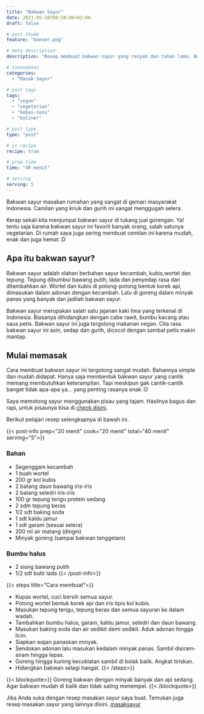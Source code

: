 ```yaml
---
title: "Bakwan Sayur"
date: 2021-05-10T08:58:06+02:00
draft: false

# post thumb
feature: "banner.png"

# meta description
description: "Resep membuat bakwan sayur yang renyah dan tahan lama. Bakwan sayur merupakan salah satu masakan rumahan yang menggugah selera."

# taxonomies
categories:
  - "Masak Sayur"

# post tags
tags:
  - "vegan"
  - "vegetarian"
  - "bebas-susu"
  - "kuliner"

# post type
type: "post"

# is recipe
recipe: true

# prep time
time: "40 menit"

# serving
serving: 5
---
```

Bakwan sayur masakan rumahan yang sangat di gemari masyarakat Indonesia. Camilan yang kriuk dan gurih ini sangat menggugah selera.

Kerap sekali kita menjumpai bakwan sayur di tukang jual gorengan. Ya! tentu saja karena bakwan sayur ini favorit banyak orang, salah satunya vegetarian. Di rumah saya juga sering membuat cemilan ini karena mudah, enak dan juga hemat :D

## Apa itu bakwan sayur?

Bakwan sayur adalah olahan berbahan sayur kecambah, kubis,wortel dan tepung. Tepung dibumbui bawang putih, lada dan penyedap rasa dan ditambahkan air. Wortel dan kubis di potong-potong bentuk korek api, dimasukan dalam adonan dengan kecambah. Lalu di goreng dalam minyak panas yang banyak dan jadilah bakwan sayur.

Bakwan sayur merupakan salah satu jajanan kaki lima yang terkenal di Indonesia. Biasanya dihidangkan dengan cabe rawit, bumbu kacang atau saus petis. Bakwan sayur ini juga tergolong makanan vegan. Cita rasa bakwan sayur ini asin, sedap dan gurih, dicocol dengan sambal petis makin mantap.

## Mulai memasak

Cara membuat bakwan sayur ini tergolong sangat mudah. Bahannya simple dan mudah didapat. Hanya saja membentuk bakwan sayur yang cantik memang membutuhkan keterampilan. Tapi meskipun gak cantik-cantik banget tidak apa-apa ya... yang penting rasanya enak :D

Saya memotong sayur menggunakan pisau yang tajam. Hasilnya bagus dan rapi, untuk pisaunya bisa di [check disini](https://s.click.aliexpress.com/e/_ABJJqr).

Berikut pelajari resep selengkapnya di bawah ini.

{{< post-info prep="20 menit" cook="20 menit" total="40 menit" serving="5">}}

### Bahan

-   Segenggam kecambah
-   1 buah wortel
-   200 gr kol kubis
-   2 batang daun bawang iris-iris
-   2 batang seledri iris-iris
-   100 gr tepung terigu protein sedang
-   2 sdm tepung beras
-   1/2 sdt baking soda
-   1 sdt kaldu jamur
-   1 sdt garam (sesuai selera)
-   200 ml air matang (dingin)
-   Minyak goreng (sampai bakwan tenggelam)

### Bumbu halus

-   2 siung bawang putih
-   1/2 sdt butir lada
{{< /post-info>}}

{{< steps title="Cara membuat">}}
-   Kupas wortel, cuci bersih semua sayur.
-   Potong wortel bentuk korek api dan iris tipis kol kubis.
-   Masukan tepung terigu, tepung beras dan semua sayuran ke dalam wadah.
-   Tambahkan bumbu halus, garam, kaldu jamur, seledri dan daun bawang.
-   Masukan baking soda dan air sedikit demi sedikit. Aduk adonan hingga licin.
-   Siapkan wajan panaskan minyak.
-   Sendokan adonan lalu masukan kedalam minyak panas. Sambil disiram-siram hingga lepas.
-   Goreng hingga kuning kecoklatan sambil di bolak balik. Angkat tiriskan.
-   Hidangkan bakwan selagi hangat.
{{< /steps>}}

{{< blockquote>}}
Goreng bakwan dengan minyak banyak dan api sedang. Agar bakwan mudah di balik dan tidak saling menempel.
{{< /blockquote>}}

Jika Anda suka dengan resep masakan sayur saya buat. Temukan juga resep masakan sayur yang lainnya disini. [masaksayur](/categories/masak-sayur/)

